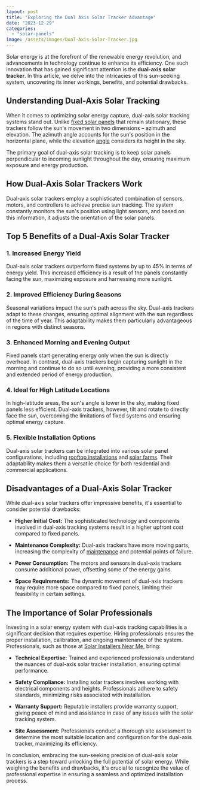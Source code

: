 ```yaml
---
layout: post
title: "Exploring the Dual Axis Solar Tracker Advantage"
date: "2023-12-29"
categories: 
  - "solar-panels"
image: /assets/images/Dual-Axis-Solar-Tracker.jpg
---
```


Solar energy is at the forefront of the renewable energy revolution, and advancements in technology continue to enhance its efficiency. One such innovation that has gained significant attention is the **dual-axis solar tracker**. In this article, we delve into the intricacies of this sun-seeking system, uncovering its inner workings, benefits, and potential drawbacks.

## **Understanding Dual-Axis Solar Tracking**

When it comes to optimizing solar energy capture, dual-axis solar tracking systems stand out. Unlike [fixed solar panels](/solar-trackers-vs-fixed-panels-a-complete-guide/) that remain stationary, these trackers follow the sun's movement in two dimensions – azimuth and elevation. The azimuth angle accounts for the sun's position in the horizontal plane, while the elevation [angle](/optimal-solar-angle/) considers its height in the sky.

The primary goal of dual-axis solar tracking is to keep solar panels perpendicular to incoming sunlight throughout the day, ensuring maximum exposure and energy production.

## **How Dual-Axis Solar Trackers Work**

Dual-axis solar trackers employ a sophisticated combination of sensors, motors, and controllers to achieve precise sun tracking. The system constantly monitors the sun's position using light sensors, and based on this information, it adjusts the orientation of the solar panels.

## **Top 5 Benefits of a Dual-Axis Solar Tracker**

### **1\. Increased Energy Yield**

Dual-axis solar trackers outperform fixed systems by up to 45% in terms of energy yield. This increased efficiency is a result of the panels constantly facing the sun, maximizing exposure and harnessing more sunlight.

### **2\. Improved Efficiency During Seasons**

Seasonal variations impact the sun's path across the sky. Dual-axis trackers adapt to these changes, ensuring optimal alignment with the sun regardless of the time of year. This adaptability makes them particularly advantageous in regions with distinct seasons.

### **3\. Enhanced Morning and Evening Output**

Fixed panels start generating energy only when the sun is directly overhead. In contrast, dual-axis trackers begin capturing sunlight in the morning and continue to do so until evening, providing a more consistent and extended period of energy production.

### **4\. Ideal for High Latitude Locations**

In high-latitude areas, the sun's angle is lower in the sky, making fixed panels less efficient. Dual-axis trackers, however, tilt and rotate to directly face the sun, overcoming the limitations of fixed systems and ensuring optimal energy capture.

### **5\. Flexible Installation Options**

Dual-axis solar trackers can be integrated into various solar panel configurations, including [rooftop installations](/roof-mounted-vs-ground-mounted-solar-panels/) and [solar farms](/what-are-solar-farms-and-what-do-they-do/). Their adaptability makes them a versatile choice for both residential and commercial applications.

## **Disadvantages of a Dual-Axis Solar Tracker**

While dual-axis solar trackers offer impressive benefits, it's essential to consider potential drawbacks:

- **Higher Initial Cost:** The sophisticated technology and components involved in dual-axis tracking systems result in a higher upfront cost compared to fixed panels.

- **Maintenance Complexity:** Dual-axis trackers have more moving parts, increasing the complexity of [maintenance](/solar-installation-what-to-expect/) and potential points of failure.

- **Power Consumption:** The motors and sensors in dual-axis trackers consume additional power, offsetting some of the energy gains.

- **Space Requirements:** The dynamic movement of dual-axis trackers may require more space compared to fixed panels, limiting their feasibility in certain settings.

## **The Importance of Solar Professionals**

Investing in a solar energy system with dual-axis tracking capabilities is a significant decision that requires expertise. Hiring professionals ensures the proper installation, calibration, and ongoing maintenance of the system. Professionals, such as those at [Solar Installers Near Me](/), bring:

- **Technical Expertise:** Trained and experienced professionals understand the nuances of dual-axis solar tracker installation, ensuring optimal performance.

- **Safety Compliance:** Installing solar trackers involves working with electrical components and heights. Professionals adhere to safety standards, minimizing risks associated with installation.

- **Warranty Support:** Reputable installers provide warranty support, giving peace of mind and assistance in case of any issues with the solar tracking system.

- **Site Assessment:** Professionals conduct a thorough site assessment to determine the most suitable location and configuration for the dual-axis tracker, maximizing its efficiency.

In conclusion, embracing the sun-seeking precision of dual-axis solar trackers is a step toward unlocking the full potential of solar energy. While weighing the benefits and drawbacks, it's crucial to recognize the value of professional expertise in ensuring a seamless and optimized installation process.
